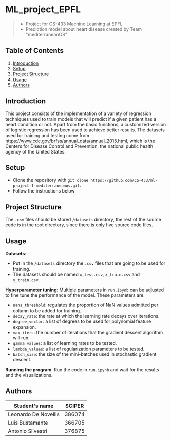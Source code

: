 # ML_project_EPFL
> - Project for CS-433 Machine Learning at EPFL
> - Prediction model about heart disease created by Team "mediterraneanOS"

## Table of Contents
1. [Introduction](#introduction)
2. [Setup](#setup)
3. [Project Structure](#project-structure)
4. [Usage](#usage)
5. [Authors](#authors)

## Introduction
This project consists of the implementation of a variety of regression techniques used to train models that will predict if a given patient has a heart condition or not. Apart from the basic functions, a customized version of logistic regression has been used to achieve better results. The datasets used for training and testing come from https://www.cdc.gov/brfss/annual_data/annual_2015.html, which is the Centers for Disease Control and Prevention, the national public health agency of the United States.

## Setup
- Clone the repository with `git clone https://github.com/CS-433/ml-project-1-mediterraneanos.git`.
- Follow the instructions below

## Project Structure
The `.csv` files should be stored `/datasets` directory, the rest of the source code is in the root directory, since there is only five source code files.

## Usage
**Datasets**:
- Put in the `/datasets` directory the `.csv` files that are going to be used for training.
- The datasets should be named `x_test.csv`, `x_train.csv` and `y_train.csv`.

**Hyperparameter tuning**:
Multiple parameters in `run.ipynb` can be adjusted to fine tune the performance of the model. These parameters are:
- `nans_threshold`: regulates the proportion of NaN values admitted per column to be added for training.
- `decay_rate`: the rate at which the learning rate decays over iterations.
- `degree_vector`: a list of degrees to be used for polynomial feature expansion.
- `max_iters`: the number of iterations that the gradient descent algorithm will run.
- `gamma_values`: a list of learning rates to be tested.
- `lambda_values`: a list of regularization parameters to be tested.
- `batch_size`: the size of the mini-batches used in stochastic gradient descent.

**Running the program**:
Run the code in `run.ipynb` and wait for the results and the visualizations.

## Authors

| Student's name | SCIPER |
| -------------- | ------ |
| Leonardo De Novellis | 386074 |
| Luis Bustamante | 366705 |
| Antonio Silvestri | 376875 |

